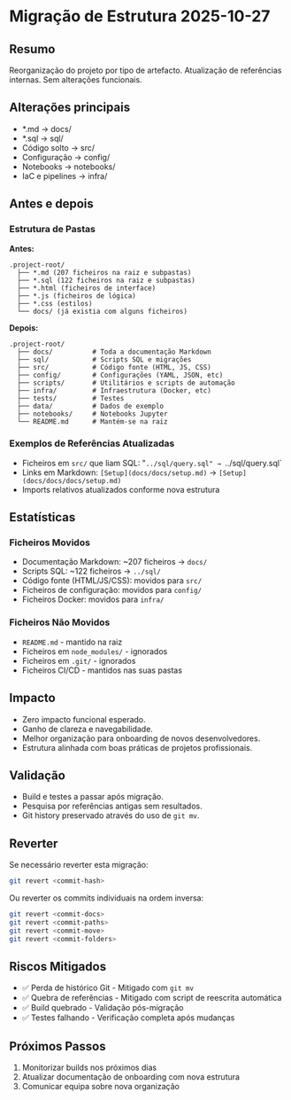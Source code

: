 # Migração de Estrutura 2025-10-27

## Resumo
Reorganização do projeto por tipo de artefacto. Atualização de referências internas. Sem alterações funcionais.

## Alterações principais
- *.md → docs/
- *.sql → sql/
- Código solto → src/
- Configuração → config/
- Notebooks → notebooks/
- IaC e pipelines → infra/

## Antes e depois

### Estrutura de Pastas
**Antes:**
```
.project-root/
  ├── *.md (207 ficheiros na raiz e subpastas)
  ├── *.sql (122 ficheiros na raiz e subpastas)
  ├── *.html (ficheiros de interface)
  ├── *.js (ficheiros de lógica)
  ├── *.css (estilos)
  └── docs/ (já existia com alguns ficheiros)
```

**Depois:**
```
.project-root/
  ├── docs/          # Toda a documentação Markdown
  ├── sql/           # Scripts SQL e migrações
  ├── src/           # Código fonte (HTML, JS, CSS)
  ├── config/        # Configurações (YAML, JSON, etc)
  ├── scripts/       # Utilitários e scripts de automação
  ├── infra/         # Infraestrutura (Docker, etc)
  ├── tests/         # Testes
  ├── data/          # Dados de exemplo
  ├── notebooks/     # Notebooks Jupyter
  └── README.md      # Mantém-se na raiz
```

### Exemplos de Referências Atualizadas
- Ficheiros em `src/` que liam SQL: "`../sql/query.sql" → `../sql/query.sql`
- Links em Markdown: `[Setup](docs/docs/setup.md)` → `[Setup](docs/docs/docs/setup.md)`
- Imports relativos atualizados conforme nova estrutura

## Estatísticas

### Ficheiros Movidos
- Documentação Markdown: ~207 ficheiros → `docs/`
- Scripts SQL: ~122 ficheiros → `../sql/`
- Código fonte (HTML/JS/CSS): movidos para `src/`
- Ficheiros de configuração: movidos para `config/`
- Ficheiros Docker: movidos para `infra/`

### Ficheiros Não Movidos
- `README.md` - mantido na raiz
- Ficheiros em `node_modules/` - ignorados
- Ficheiros em `.git/` - ignorados
- Ficheiros CI/CD - mantidos nas suas pastas

## Impacto
- Zero impacto funcional esperado.
- Ganho de clareza e navegabilidade.
- Melhor organização para onboarding de novos desenvolvedores.
- Estrutura alinhada com boas práticas de projetos profissionais.

## Validação
- Build e testes a passar após migração.
- Pesquisa por referências antigas sem resultados.
- Git history preservado através do uso de `git mv`.

## Reverter
Se necessário reverter esta migração:
```bash
git revert <commit-hash>
```

Ou reverter os commits individuais na ordem inversa:
```bash
git revert <commit-docs>
git revert <commit-paths>
git revert <commit-move>
git revert <commit-folders>
```

## Riscos Mitigados
- ✅ Perda de histórico Git - Mitigado com `git mv`
- ✅ Quebra de referências - Mitigado com script de reescrita automática
- ✅ Build quebrado - Validação pós-migração
- ✅ Testes falhando - Verificação completa após mudanças

## Próximos Passos
1. Monitorizar builds nos próximos dias
2. Atualizar documentação de onboarding com nova estrutura
3. Comunicar equipa sobre nova organização

